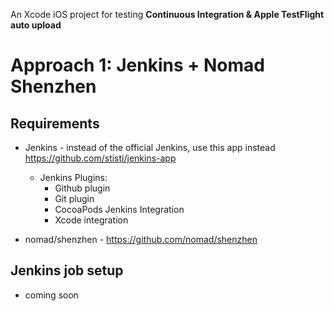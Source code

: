 An Xcode iOS project for testing **Continuous Integration & Apple TestFlight auto upload**

# Approach 1: Jenkins + Nomad Shenzhen

## Requirements

- Jenkins - instead of the official Jenkins, use this app instead https://github.com/stisti/jenkins-app
	- Jenkins Plugins:
		- Github plugin
		- Git plugin
		- CocoaPods Jenkins Integration
		- Xcode integration

- nomad/shenzhen - https://github.com/nomad/shenzhen

## Jenkins job setup

- coming soon